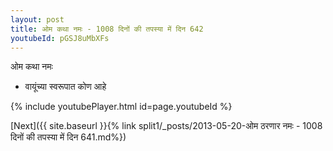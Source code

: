 ```yaml
---
layout: post
title: ओम कथा नमः - 1008 दिनों की तपस्या में दिन 642
youtubeId: pGSJ8uMbXFs
---
```

 
 
 ओम कथा नमः  
 
 -  वायूंच्या स्वरूपात कोण आहे 
 
  
 
  
 
 
 
 
 
 


{% include youtubePlayer.html id=page.youtubeId %}
 
[Next]({{ site.baseurl }}{% link  split1/_posts/2013-05-20-ओम ठरणार नमः - 1008 दिनों की तपस्या में दिन 641.md%})
 
